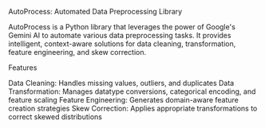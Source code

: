 AutoProcess: Automated Data Preprocessing Library

AutoProcess is a Python library that leverages the power of Google's Gemini AI to automate various data preprocessing tasks. It provides intelligent, context-aware solutions for data cleaning, transformation, feature engineering, and skew correction.


Features

Data Cleaning: Handles missing values, outliers, and duplicates
Data Transformation: Manages datatype conversions, categorical encoding, and feature scaling
Feature Engineering: Generates domain-aware feature creation strategies
Skew Correction: Applies appropriate transformations to correct skewed distributions
